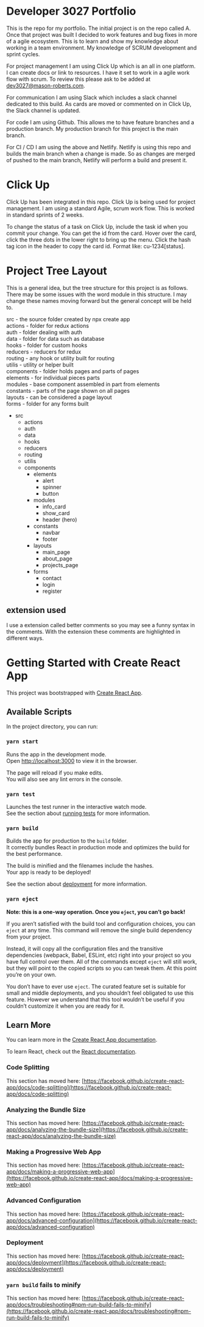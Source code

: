 # Developer 3027 Portfolio
This is the repo for my portfolio. The initial project is on the repo called A. Once that project was built I decided to work features and bug fixes in more of a agile ecosystem. This is to learn and show my knowledge about working in a team environment. My knowledge of SCRUM development and sprint cycles.

For project management I am using Click Up which is an all in one platform. I can create docs or link to resources. I have it set to work in a agile work flow with scrum. To review this please ask to be added at dev3027@mason-roberts.com.

For communication I am using Slack which includes a slack channel dedicated to this build. As cards are moved or commented on in Click Up, the Slack channel is updated.

For code I am using Github. This allows me to have feature branches and a production branch. My production branch for this project is the main branch.

For CI / CD I am using the above and Netlify. Netlify is using this repo and builds the main branch when a change is made. So as changes are merged of pushed to the main branch, Netlify will perform a build and present it.

# Click Up
Click Up has been integrated in this repo. Click Up is being used for project management. I am using a standard Agile, scrum work flow. This is worked in standard sprints of 2 weeks.

To change the status of a task on Click Up, include the task id when you commit your change. You can get the id from the card. Hover over the card, click the three dots in the lower right to bring up the menu. Click the hash tag icon in the header to copy the card id. Format like: cu-1234[status].

# Project Tree Layout
This is a general idea, but the tree structure for this project is as follows. There may be some issues with the word module in this structure. I may change these names moving forward but the general concept will be held to.

src - the source folder created by npx create app<br>
actions - folder for redux actions<br>
auth - folder dealing with auth<br>
data - folder for data such as database<br>
hooks - folder for custom hooks<br>
reducers - reducers for redux<br>
routing - any hook or utility built for routing<br>
utilis - utility or helper built<br>
components - folder holds pages and parts of pages<br>
elements - for individual pieces parts<br>
modules - base component assembled in part from elements<br>
constants - parts of the page shown on all pages<br>
layouts - can be considered a page layout<br>
forms - folder for any forms built


* src
  * actions
  * auth
  * data
  * hooks
  * reducers
  * routing
  * utilis
  * components
    * elements
      * alert
      * spinner
      * button
    * modules
      * info_card
      * show_card
      * header (hero)
    * constants
      * navbar
      * footer
    * layouts
      * main_page
      * about_page
      * projects_page
    * forms
      * contact
      * login
      * register

## extension used
I use a extension called better comments so you may see a funny syntax in the comments. With the extension these comments are highlighted in different ways.

# Getting Started with Create React App

This project was bootstrapped with [Create React App](https://github.com/facebook/create-react-app).

## Available Scripts

In the project directory, you can run:

### `yarn start`

Runs the app in the development mode.\
Open [http://localhost:3000](http://localhost:3000) to view it in the browser.

The page will reload if you make edits.\
You will also see any lint errors in the console.

### `yarn test`

Launches the test runner in the interactive watch mode.\
See the section about [running tests](https://facebook.github.io/create-react-app/docs/running-tests) for more information.

### `yarn build`

Builds the app for production to the `build` folder.\
It correctly bundles React in production mode and optimizes the build for the best performance.

The build is minified and the filenames include the hashes.\
Your app is ready to be deployed!

See the section about [deployment](https://facebook.github.io/create-react-app/docs/deployment) for more information.

### `yarn eject`

**Note: this is a one-way operation. Once you `eject`, you can’t go back!**

If you aren’t satisfied with the build tool and configuration choices, you can `eject` at any time. This command will remove the single build dependency from your project.

Instead, it will copy all the configuration files and the transitive dependencies (webpack, Babel, ESLint, etc) right into your project so you have full control over them. All of the commands except `eject` will still work, but they will point to the copied scripts so you can tweak them. At this point you’re on your own.

You don’t have to ever use `eject`. The curated feature set is suitable for small and middle deployments, and you shouldn’t feel obligated to use this feature. However we understand that this tool wouldn’t be useful if you couldn’t customize it when you are ready for it.

## Learn More

You can learn more in the [Create React App documentation](https://facebook.github.io/create-react-app/docs/getting-started).

To learn React, check out the [React documentation](https://reactjs.org/).

### Code Splitting

This section has moved here: [https://facebook.github.io/create-react-app/docs/code-splitting](https://facebook.github.io/create-react-app/docs/code-splitting)

### Analyzing the Bundle Size

This section has moved here: [https://facebook.github.io/create-react-app/docs/analyzing-the-bundle-size](https://facebook.github.io/create-react-app/docs/analyzing-the-bundle-size)

### Making a Progressive Web App

This section has moved here: [https://facebook.github.io/create-react-app/docs/making-a-progressive-web-app](https://facebook.github.io/create-react-app/docs/making-a-progressive-web-app)

### Advanced Configuration

This section has moved here: [https://facebook.github.io/create-react-app/docs/advanced-configuration](https://facebook.github.io/create-react-app/docs/advanced-configuration)

### Deployment

This section has moved here: [https://facebook.github.io/create-react-app/docs/deployment](https://facebook.github.io/create-react-app/docs/deployment)

### `yarn build` fails to minify

This section has moved here: [https://facebook.github.io/create-react-app/docs/troubleshooting#npm-run-build-fails-to-minify](https://facebook.github.io/create-react-app/docs/troubleshooting#npm-run-build-fails-to-minify)
